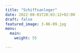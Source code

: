 ```yaml
---
title: "Schiffsanleger"
date: 2022-08-01T20:03:12+02:00
draft: false
featured_image: 3-06-09.jpg
menu:
  main:
    weight: 55

---
```


